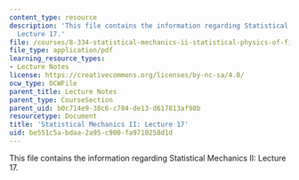 ```yaml
---
content_type: resource
description: 'This file contains the information regarding Statistical Mechanics II:
  Lecture 17.'
file: /courses/8-334-statistical-mechanics-ii-statistical-physics-of-fields-spring-2014/be551c5abdaa2a95c900fa9710258d1d_MIT8_334S14_Lec17.pdf
file_type: application/pdf
learning_resource_types:
- Lecture Notes
license: https://creativecommons.org/licenses/by-nc-sa/4.0/
ocw_type: OCWFile
parent_title: Lecture Notes
parent_type: CourseSection
parent_uid: b0c714e9-38c6-c784-de13-d617813af98b
resourcetype: Document
title: 'Statistical Mechanics II: Lecture 17'
uid: be551c5a-bdaa-2a95-c900-fa9710258d1d
---
```

This file contains the information regarding Statistical Mechanics II: Lecture 17.